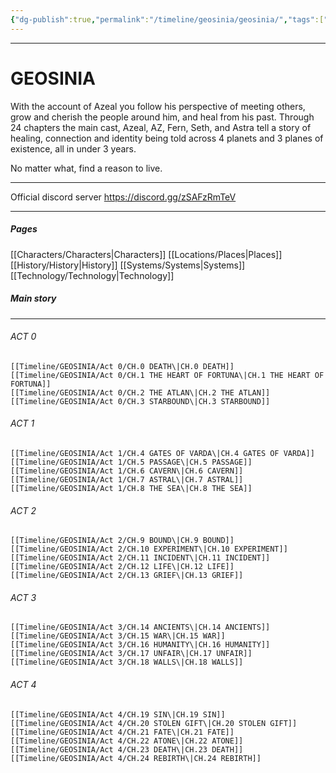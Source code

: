 ```yaml
---
{"dg-publish":true,"permalink":"/timeline/geosinia/geosinia/","tags":["gardenEntry"]}
---
```


---
# GEOSINIA

With the account of Azeal you follow his perspective of meeting others, grow and cherish the people around him, and heal from his past. Through 24 chapters the main cast, Azeal, AZ, Fern, Seth, and Astra tell a story of healing, connection and identity being told across 4 planets and 3 planes of existence, all in under 3 years.

No matter what, find a reason to live.

---
Official discord server
https://discord.gg/zSAFzRmTeV

---
##### Pages
[[Characters/Characters\|Characters]]
[[Locations/Places\|Places]]
[[History/History\|History]]
[[Systems/Systems\|Systems]]
[[Technology/Technology\|Technology]]

##### Main story
---


###### ACT 0
	[[Timeline/GEOSINIA/Act 0/CH.0 DEATH\|CH.0 DEATH]]
	[[Timeline/GEOSINIA/Act 0/CH.1 THE HEART OF FORTUNA\|CH.1 THE HEART OF FORTUNA]]
	[[Timeline/GEOSINIA/Act 0/CH.2 THE ATLAN\|CH.2 THE ATLAN]]
	[[Timeline/GEOSINIA/Act 0/CH.3 STARBOUND\|CH.3 STARBOUND]]

###### ACT 1
	[[Timeline/GEOSINIA/Act 1/CH.4 GATES OF VARDA\|CH.4 GATES OF VARDA]]
	[[Timeline/GEOSINIA/Act 1/CH.5 PASSAGE\|CH.5 PASSAGE]]
	[[Timeline/GEOSINIA/Act 1/CH.6 CAVERN\|CH.6 CAVERN]]
	[[Timeline/GEOSINIA/Act 1/CH.7 ASTRAL\|CH.7 ASTRAL]]
	[[Timeline/GEOSINIA/Act 1/CH.8 THE SEA\|CH.8 THE SEA]]


###### ACT 2
	[[Timeline/GEOSINIA/Act 2/CH.9 BOUND\|CH.9 BOUND]]
	[[Timeline/GEOSINIA/Act 2/CH.10 EXPERIMENT\|CH.10 EXPERIMENT]]
	[[Timeline/GEOSINIA/Act 2/CH.11 INCIDENT\|CH.11 INCIDENT]]
	[[Timeline/GEOSINIA/Act 2/CH.12 LIFE\|CH.12 LIFE]]
	[[Timeline/GEOSINIA/Act 2/CH.13 GRIEF\|CH.13 GRIEF]]

###### ACT 3
	[[Timeline/GEOSINIA/Act 3/CH.14 ANCIENTS\|CH.14 ANCIENTS]]
	[[Timeline/GEOSINIA/Act 3/CH.15 WAR\|CH.15 WAR]]
	[[Timeline/GEOSINIA/Act 3/CH.16 HUMANITY\|CH.16 HUMANITY]]
	[[Timeline/GEOSINIA/Act 3/CH.17 UNFAIR\|CH.17 UNFAIR]]
	[[Timeline/GEOSINIA/Act 3/CH.18 WALLS\|CH.18 WALLS]]

###### ACT 4
	[[Timeline/GEOSINIA/Act 4/CH.19 SIN\|CH.19 SIN]]
	[[Timeline/GEOSINIA/Act 4/CH.20 STOLEN GIFT\|CH.20 STOLEN GIFT]]
	[[Timeline/GEOSINIA/Act 4/CH.21 FATE\|CH.21 FATE]]
	[[Timeline/GEOSINIA/Act 4/CH.22 ATONE\|CH.22 ATONE]]
	[[Timeline/GEOSINIA/Act 4/CH.23 DEATH\|CH.23 DEATH]]
	[[Timeline/GEOSINIA/Act 4/CH.24 REBIRTH\|CH.24 REBIRTH]]
